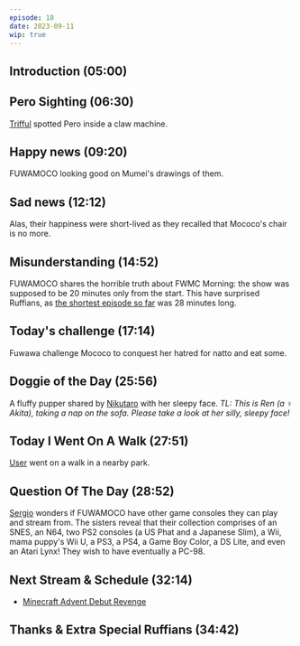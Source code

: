 ```yaml
---
episode: 18
date: 2023-09-11
wip: true
---
```


## Introduction (05:00)

## Pero Sighting (06:30)

[Trifful](https://twitter.com/Trifful/status/1699321925691183444) spotted Pero inside a claw machine.

## Happy news (09:20)

FUWAMOCO looking good on Mumei's drawings of them.

## Sad news (12:12)

Alas, their happiness were short-lived as they recalled that Mococo's chair is no more.

## Misunderstanding (14:52)

FUWAMOCO shares the horrible truth about FWMC Morning: the show was supposed to be 20 minutes only from the start. This have surprised Ruffians, as [the shortest episode so far](https://youtu.be/4IX46S1AiJk) was 28 minutes long.

## Today's challenge (17:14)

Fuwawa challenge Mococo to conquest her hatred for natto and eat some.

## Doggie of the Day (25:56)

A fluffy pupper shared by [Nikutaro](https://twitter.com/nikutaro1227/status/1691336877222371329) with her sleepy face. *TL: This is Ren (a ♀ Akita), taking a nap on the sofa.  Please take a look at her silly, sleepy face!*

## Today I Went On A Walk (27:51)

[User](twitter_link) went on a walk in a nearby park.

## Question Of The Day (28:52)

[Sergio](https://twitter.com/SergioB_/status/1698246134702240026) wonders if FUWAMOCO have other game consoles they can play and stream from. The sisters reveal that their collection comprises of an SNES, an N64, two PS2 consoles (a US Phat and a Japanese Slim), a Wii, mama puppy's Wii U, a PS3, a PS4, a Game Boy Color, a DS Lite, and even an Atari Lynx! They wish to have eventually a PC-98.

## Next Stream & Schedule (32:14)

* [Minecraft Advent Debut Revenge](https://youtu.be/Cljwt3qv1Ds)

## Thanks & Extra Special Ruffians (34:42)
